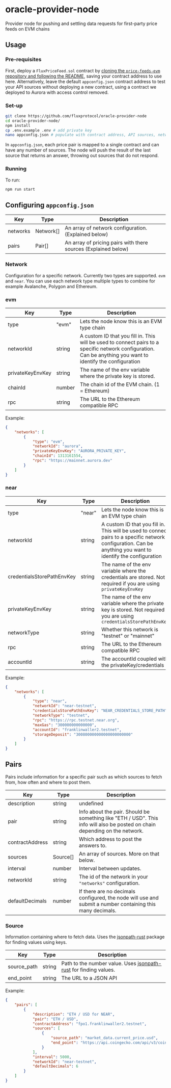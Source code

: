 # oracle-provider-node
Provider node for pushing and settling data requests for first-party price feeds on EVM chains

## Usage

### Pre-requisites

First, deploy a `FluxPriceFeed.sol` contract by [cloning the `price-feeds-evm` repository and following the README](https://github.com/fluxprotocol/price-feeds-evm), saving your contract address to use here. Alternatively, leave the default `appconfig.json` contract address to test your API sources without deploying a new contract, using a contract we deployed to Aurora with access control removed.

### Set-up

```bash
git clone https://github.com/fluxprotocol/oracle-provider-node
cd oracle-provider-node/
npm install
cp .env.example .env # add private key
nano appconfig.json # populate with contract address, API sources, network, and interval
```

In `appconfig.json`, each price pair is mapped to a single contract and can have any number of sources. The node will push the result of the last source that returns an answer, throwing out sources that do not respond.

### Running

To run:

```bash
npm run start
```

## Configuring `appconfig.json`

|Key|Type|Description|
|---|---|---|
|networks|Network[]|An array of network configuration. (Explained below)
|pairs|Pair[]|An array of pricing pairs with there sources (Explained below)

### Network

Configuration for a specific network. Currently two types are supported. `evm` and `near`. You can use each network type multiple types to combine for example Avalanche, Polygon and Ethereum.

### evm

|Key|Type|Description|
|---|---|---|
|type|"evm"|Lets the node know this is an EVM type chain|
|networkId|string|A custom ID that you fill in. This will be used to connect pairs to a specific network configuration. Can be anything you want to identify the configuration|
|privateKeyEnvKey|string|The name of the env variable where the private key is stored.|
|chainId|number|The chain id of the EVM chain. (1 = Ethereum)|
|rpc|string|The URL to the Ethereum compatible RPC|

Example:

```JSON
{
    "networks": [
        {
            "type": "evm",
            "networkId": "aurora",
            "privateKeyEnvKey": "AURORA_PRIVATE_KEY",
            "chainId": 1313161554,
            "rpc": "https://mainnet.aurora.dev"
        }
    ]
}
```

### near

|Key|Type|Description|
|---|---|---|
|type|"near"|Lets the node know this is an EVM type chain|
|networkId|string|A custom ID that you fill in. This will be used to connect pairs to a specific network configuration. Can be anything you want to identify the configuration|
|credentialsStorePathEnvKey|string|The name of the env variable where the credentials are stored. Not required if you are using `privateKeyEnvKey`|
|privateKeyEnvKey|string|The name of the env variable where the private key is stored. Not required if you are using `credentialsStorePathEnvKey`|
|networkType|string|Whether this network is "testnet" or "mainnet"|
|rpc|string|The URL to the Ethereum compatible RPC|
|accountId|string|The accountId coupled with the privateKey/credentials|

Example:

```JSON
{
    "networks": [
        {
            "type": "near",
            "networkId": "near-testnet",
            "credentialsStorePathEnvKey": "NEAR_CREDENTIALS_STORE_PATH",
            "networkType": "testnet",
            "rpc": "https://rpc.testnet.near.org",
            "maxGas": "300000000000000",
            "accountId": "franklinwaller2.testnet",
            "storageDeposit": "300800000000000000000000"
        }
    ]
}
```

## Pairs

Pairs include information for a specific pair such as which sources to fetch from, how often and where to post them.

|Key|Type|Description|
|---|---|---|
|description|string | undefined| Optional description tag in other to identify what pair this is.|
|pair|string|Info about the pair. Should be something like "ETH / USD". This info will also be posted on chain depending on the network.
|contractAddress|string| Which address to post the answers to.
|sources|Source[]|An array of sources. More on that below.
|interval|number|Interval between updates.|
|networkId|string|The id of the network in your `"networks"` configuration.|
|defaultDecimals|number|If there are no decimals configured, the node will use and submit a number containing this many decimals.|

### Source

Information containing where to fetch data. Uses the [jsonpath-rust](https://github.com/besok/jsonpath-rust) package for finding values using keys.

|Key|Type|Description|
|---|---|---|
|source_path|string|Path to the number value. Uses [jsonpath-rust](https://github.com/besok/jsonpath-rust) for finding values.|
|end_point|string|The URL to a JSON API|

Example:

```JSON
{
    "pairs": [
        {
            "description": "ETH / USD for NEAR",
            "pair": "ETH / USD",
            "contractAddress": "fpo1.franklinwaller2.testnet",
            "sources": [
                {
                    "source_path": "market_data.current_price.usd",
                    "end_point": "https://api.coingecko.com/api/v3/coins/ethereum"
                }
            ],
            "interval": 5000,
            "networkId": "near-testnet",
            "defaultDecimals": 6
        }
    ]
}
```
